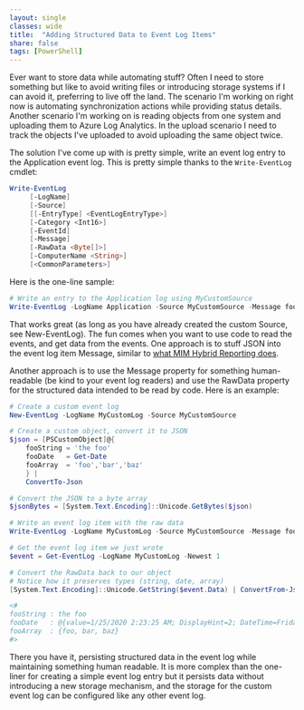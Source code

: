 ```yaml
---
layout: single
classes: wide
title:  "Adding Structured Data to Event Log Items"
share: false
tags: [PowerShell]
---
```

Ever want to store data while automating stuff? Often I need to store something but like to avoid writing files or introducing storage systems if I can avoid it, preferring to live off the land.  The scenario I'm working on right now is automating synchronization actions while providing status details.  Another scenario I'm working on is reading objects from one system and uploading them to Azure Log Analytics.  In the upload scenario I need to track the objects I've uploaded to avoid uploading the same object twice.

The solution I've come up with is pretty simple, write an event log entry to the Application event log.  This is pretty simple thanks to the ```Write-EventLog``` cmdlet:

```powershell
Write-EventLog
     [-LogName] 
     [-Source] 
     [[-EntryType] <EventLogEntryType>]
     [-Category <Int16>]
     [-EventId] 
     [-Message] 
     [-RawData <Byte[]>]
     [-ComputerName <String>]
     [<CommonParameters>]
```

Here is the one-line sample:

```powershell
# Write an entry to the Application log using MyCustomSource
Write-EventLog -LogName Application -Source MyCustomSource -Message foo -EventId 100
```

That works great (as long as you have already created the custom Source, see New-EventLog).  The fun comes when you want to use code to read the events, and get data from the events.  One approach is to stuff JSON into the event log item Message, similar to [what MIM Hybrid Reporting does](https://www.integrationtrench.com/2015/05/using-convertfrom-json-to-view-mim.html).

Another approach is to use the Message property for something human-readable (be kind to your event log readers) and use the RawData property for the structured data intended to be read by code.  Here is an example:

```powershell
# Create a custom event log
New-EventLog -LogName MyCustomLog -Source MyCustomSource

# Create a custom object, convert it to JSON
$json = [PSCustomObject]@{
    fooString = 'the foo'
    fooDate   = Get-Date
    fooArray  = 'foo','bar','baz'
    } | 
    ConvertTo-Json 

# Convert the JSON to a byte array
$jsonBytes = [System.Text.Encoding]::Unicode.GetBytes($json)

# Write an event log item with the raw data
Write-EventLog -LogName MyCustomLog -Source MyCustomSource -Message foo -EventId 100 -RawData $jsonBytes

# Get the event log item we just wrote
$event = Get-EventLog -LogName MyCustomLog -Newest 1

# Convert the RawData back to our object
# Notice how it preserves types (string, date, array)
[System.Text.Encoding]::Unicode.GetString($event.Data) | ConvertFrom-Json 

<#
fooString : the foo
fooDate   : @{value=1/25/2020 2:23:25 AM; DisplayHint=2; DateTime=Friday, January 24, 2020 6:23:25 PM}
fooArray  : {foo, bar, baz}
#>
```

There you have it, persisting structured data in the event log while maintaining something human readable.  It is more complex than the one-liner for creating a simple event log entry but it persists data without introducing a new storage mechanism, and the storage for the custom event log can be configured like any other event log. 